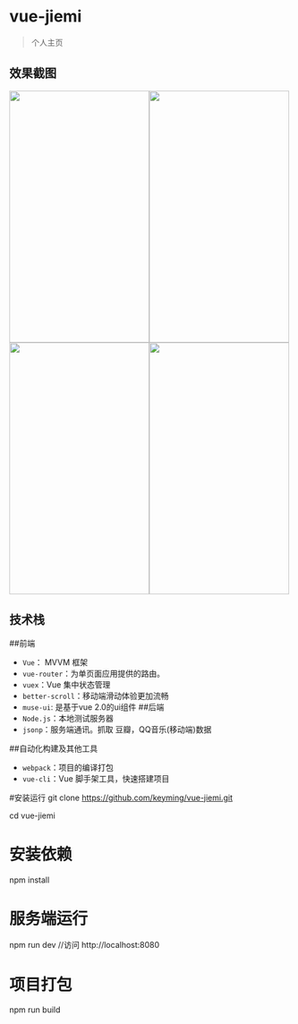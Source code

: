 # vue-jiemi

> 个人主页
## 效果截图
<img src="https://github.com/keyming/vue-jiemi/tree/master/vue-jiemi/Jiemi/img/pic1.jpg" width="250" height="450"><img src="https://github.com/keyming/vue-jiemi/tree/master/vue-jiemi/Jiemi/img/pic2.jpg" width="250" height="450">
<img src="https://github.com/keyming/vue-jiemi/tree/master/vue-jiemi/Jiemi/img/pic3.jpg" width="250" height="450"><img src="https://github.com/keyming/vue-jiemi/tree/master/vue-jiemi/Jiemi/img/pic4.jpg" width="250" height="450">
## 技术栈

##前端

- `Vue`： MVVM 框架
- `vue-router`：为单页面应用提供的路由。
- `vuex`：Vue 集中状态管理
- `better-scroll`：移动端滑动体验更加流畅
-  `muse-ui`: 是基于vue 2.0的ui组件
##后端
- `Node.js`：本地测试服务器
- `jsonp`：服务端通讯。抓取 豆瓣，QQ音乐(移动端)数据

##自动化构建及其他工具

- `webpack`：项目的编译打包
- `vue-cli`：Vue 脚手架工具，快速搭建项目

#安装运行
git clone https://github.com/keyming/vue-jiemi.git

cd vue-jiemi

# 安装依赖
npm install

# 服务端运行
npm run dev //访问 http://localhost:8080

#  项目打包
npm run build

